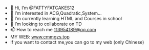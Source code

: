 - 👋 Hi, I’m @FATTYFATCAKES12
- 👀 I’m interested in ACG,Quadratic,System...
- 🌱 I’m currently learning HTML and Courses in school
- 💞️ I’m looking to collaborate on TD
- 📫 How to reach me 113954189@qq.com
- MY WEB: www.cmmgzs.top
- If you want to contact me,you can go to my web (only Chinese)
<!---
FATTYFATCAKES12/FATTYFATCAKES12 is a ✨ special ✨ repository because its `README.md` (this file) appears on your GitHub profile.
You can click the Preview link to take a look at your changes.
--->
